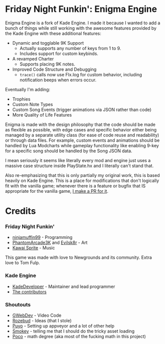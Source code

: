 
# Friday Night Funkin': Enigma Engine

Enigma Engine is a fork of Kade Engine. I made it because I wanted to add a bunch of things while still working with the awesome features provided by the Kade Engine with these additional features:

* Dynamic and togglable 9K Support
	* Actually supports any number of keys from 1 to 9.
	* Includes support for custom keybinds.
* A revamped Charter
	* Supports placing 9K notes.
* Improved Code Structure and Debugging
	* `trace()` calls now use Flx.log for custom behavior, including notification beeps when errors occur.

Eventually I'm adding:
* Trophies
* Custom Note Types
* Custom Song Events (trigger animations via JSON rather than code)
* More Quality of Life Features

Enigma is made with the design philosophy that the code should be made as flexible as possible, with edge cases and specific behavior either being managed by a separate utility class (for ease of code reuse and readability) or through data files. For example, custom events and animations should be handled by Lua Modcharts while gameplay functionality like enabling 9-key for a specific song should be handled by the Song JSON data.

I mean seriously it seems like literally every mod and engine just uses a massive case structure inside PlayState.hx and I literally can't stand that.

Also re-emphasizing that this is only partially my original work, this is based heavily on Kade Engine. This is a place for modifications that don't logically fit with the vanilla game; whenever there is a feature or bugfix that IS appropriate for the vanilla game, [I make a PR for it](https://github.com/KadeDev/Kade-Engine/pulls?q=is%3Apr+author%3AMasterEric+is%3Amerged).

# Credits
### Friday Night Funkin'
 - [ninjamuffin99](https://twitter.com/ninja_muffin99) - Programming
 - [PhantomArcade3K](https://twitter.com/phantomarcade3k) and [Evilsk8r](https://twitter.com/evilsk8r) - Art
 - [Kawai Sprite](https://twitter.com/kawaisprite) - Music

This game was made with love to Newgrounds and its community. Extra love to Tom Fulp.

### Kade Engine
- [KadeDeveloper](https://twitter.com/KadeDeveloper) - Maintainer and lead programmer
- [The contributors](https://github.com/KadeDev/Kade-Engine/graphs/contributors)

### Shoutouts
- [GWebDev](https://github.com/GrowtopiaFli) - Video Code
- [Rozebud](https://github.com/ThatRozebudDude) - Ideas (that I stole)
- [Puyo](https://github.com/puyoxyz) - Setting up appveyor and a lot of other help
- [Smokey](https://github.com/Smokey555) - telling me that I should do the tricky asset loading
- [Poco](https://github.com/poco0317) - math degree (aka most of the fucking math in this project)
